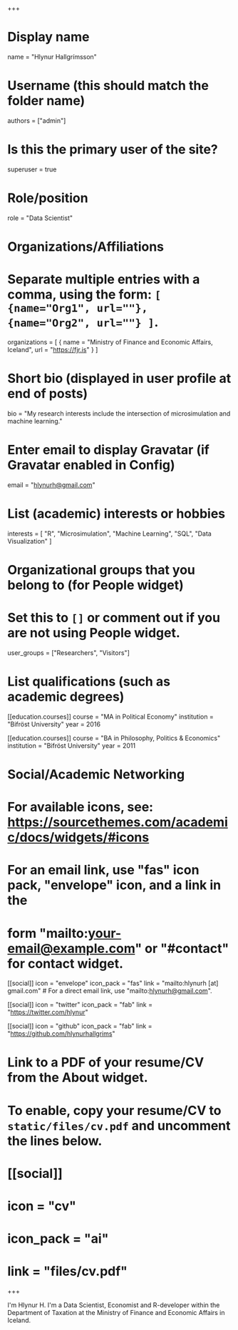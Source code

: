 +++
# Display name
name = "Hlynur Hallgrímsson"

# Username (this should match the folder name)
authors = ["admin"]

# Is this the primary user of the site?
superuser = true

# Role/position
role = "Data Scientist"

# Organizations/Affiliations
#   Separate multiple entries with a comma, using the form: `[ {name="Org1", url=""}, {name="Org2", url=""} ]`.
organizations = [ { name = "Ministry of Finance and Economic Affairs, Iceland", url = "https://fjr.is" } ]

# Short bio (displayed in user profile at end of posts)
bio = "My research interests include the intersection of microsimulation and machine learning."

# Enter email to display Gravatar (if Gravatar enabled in Config)
email = "hlynurh@gmail.com"

# List (academic) interests or hobbies
interests = [
  "R",
  "Microsimulation",
  "Machine Learning",
  "SQL",
  "Data Visualization"
]

# Organizational groups that you belong to (for People widget)
#   Set this to `[]` or comment out if you are not using People widget.
user_groups = ["Researchers", "Visitors"]

# List qualifications (such as academic degrees)
[[education.courses]]
  course = "MA in Political Economy"
  institution = "Bifröst University"
  year = 2016

[[education.courses]]
  course = "BA in Philosophy, Politics & Economics"
  institution = "Bifröst University"
  year = 2011

# Social/Academic Networking
# For available icons, see: https://sourcethemes.com/academic/docs/widgets/#icons
#   For an email link, use "fas" icon pack, "envelope" icon, and a link in the
#   form "mailto:your-email@example.com" or "#contact" for contact widget.

[[social]]
  icon = "envelope"
  icon_pack = "fas"
  link = "mailto:hlynurh [at] gmail.com"  # For a direct email link, use "mailto:hlynurh@gmail.com".

[[social]]
  icon = "twitter"
  icon_pack = "fab"
  link = "https://twitter.com/hlynur"

[[social]]
  icon = "github"
  icon_pack = "fab"
  link = "https://github.com/hlynurhallgrims"

# Link to a PDF of your resume/CV from the About widget.
# To enable, copy your resume/CV to `static/files/cv.pdf` and uncomment the lines below.
# [[social]]
#   icon = "cv"
#   icon_pack = "ai"
#   link = "files/cv.pdf"

+++

I'm Hlynur H. I'm a Data Scientist, Economist and R-developer within the Department of Taxation at the Ministry of Finance and Economic Affairs in Iceland.  

